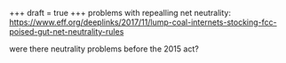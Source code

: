 +++
draft = true
+++
problems with repealling net neutrality:
https://www.eff.org/deeplinks/2017/11/lump-coal-internets-stocking-fcc-poised-gut-net-neutrality-rules

were there neutrality problems before the 2015 act?
